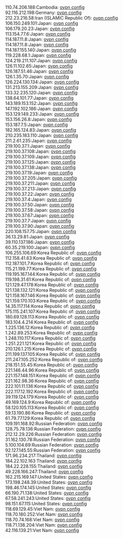 110.74.206.188:Cambodia: [ovpn config](vpn/110_74_206_188.ovpn)  
92.116.212.198:Germany: [ovpn config](vpn/92_116_212_198.ovpn)  
212.23.216.58:Iran (ISLAMIC Republic Of): [ovpn config](vpn/212_23_216_58.ovpn)  
106.150.249.101:Japan: [ovpn config](vpn/106_150_249_101.ovpn)  
106.179.20.23:Japan: [ovpn config](vpn/106_179_20_23.ovpn)  
113.154.77.6:Japan: [ovpn config](vpn/113_154_77_6.ovpn)  
114.187.11.8:Japan: [ovpn config](vpn/114_187_11_8.ovpn)  
114.187.11.8:Japan: [ovpn config](vpn/114_187_11_8.ovpn)  
114.187.155.140:Japan: [ovpn config](vpn/114_187_155_140.ovpn)  
119.228.68.1:Japan: [ovpn config](vpn/119_228_68_1.ovpn)  
124.219.211.107:Japan: [ovpn config](vpn/124_219_211_107.ovpn)  
126.11.102.65:Japan: [ovpn config](vpn/126_11_102_65.ovpn)  
126.187.51.46:Japan: [ovpn config](vpn/126_187_51_46.ovpn)  
126.1.35.70:Japan: [ovpn config](vpn/126_1_35_70.ovpn)  
126.224.130.134:Japan: [ovpn config](vpn/126_224_130_134.ovpn)  
131.213.155.209:Japan: [ovpn config](vpn/131_213_155_209.ovpn)  
133.32.235.120:Japan: [ovpn config](vpn/133_32_235_120.ovpn)  
138.64.101.77:Japan: [ovpn config](vpn/138_64_101_77.ovpn)  
143.189.153.152:Japan: [ovpn config](vpn/143_189_153_152.ovpn)  
147.192.102.186:Japan: [ovpn config](vpn/147_192_102_186.ovpn)  
153.129.149.233:Japan: [ovpn config](vpn/153_129_149_233.ovpn)  
153.156.26.8:Japan: [ovpn config](vpn/153_156_26_8.ovpn)  
153.187.7.5:Japan: [ovpn config](vpn/153_187_7_5.ovpn)  
182.165.124.83:Japan: [ovpn config](vpn/182_165_124_83.ovpn)  
210.235.183.110:Japan: [ovpn config](vpn/210_235_183_110.ovpn)  
211.2.61.235:Japan: [ovpn config](vpn/211_2_61_235.ovpn)  
219.100.37.1:Japan: [ovpn config](vpn/219_100_37_1.ovpn)  
219.100.37.108:Japan: [ovpn config](vpn/219_100_37_108.ovpn)  
219.100.37.109:Japan: [ovpn config](vpn/219_100_37_109.ovpn)  
219.100.37.125:Japan: [ovpn config](vpn/219_100_37_125.ovpn)  
219.100.37.138:Japan: [ovpn config](vpn/219_100_37_138.ovpn)  
219.100.37.19:Japan: [ovpn config](vpn/219_100_37_19.ovpn)  
219.100.37.205:Japan: [ovpn config](vpn/219_100_37_205.ovpn)  
219.100.37.211:Japan: [ovpn config](vpn/219_100_37_211.ovpn)  
219.100.37.213:Japan: [ovpn config](vpn/219_100_37_213.ovpn)  
219.100.37.22:Japan: [ovpn config](vpn/219_100_37_22.ovpn)  
219.100.37.4:Japan: [ovpn config](vpn/219_100_37_4.ovpn)  
219.100.37.50:Japan: [ovpn config](vpn/219_100_37_50.ovpn)  
219.100.37.58:Japan: [ovpn config](vpn/219_100_37_58.ovpn)  
219.100.37.67:Japan: [ovpn config](vpn/219_100_37_67.ovpn)  
219.100.37.7:Japan: [ovpn config](vpn/219_100_37_7.ovpn)  
219.100.37.90:Japan: [ovpn config](vpn/219_100_37_90.ovpn)  
220.108.157.75:Japan: [ovpn config](vpn/220_108_157_75.ovpn)  
36.13.29.81:Japan: [ovpn config](vpn/36_13_29_81.ovpn)  
39.110.137.186:Japan: [ovpn config](vpn/39_110_137_186.ovpn)  
60.35.219.100:Japan: [ovpn config](vpn/60_35_219_100.ovpn)  
106.255.106.69:Korea Republic of: [ovpn config](vpn/106_255_106_69.ovpn)  
112.158.41.63:Korea Republic of: [ovpn config](vpn/112_158_41_63.ovpn)  
112.187.101.7:Korea Republic of: [ovpn config](vpn/112_187_101_7.ovpn)  
115.21.199.77:Korea Republic of: [ovpn config](vpn/115_21_199_77.ovpn)  
119.195.167.144:Korea Republic of: [ovpn config](vpn/119_195_167_144.ovpn)  
119.198.31.61:Korea Republic of: [ovpn config](vpn/119_198_31_61.ovpn)  
121.129.47.178:Korea Republic of: [ovpn config](vpn/121_129_47_178.ovpn)  
121.138.132.121:Korea Republic of: [ovpn config](vpn/121_138_132_121.ovpn)  
121.158.167.146:Korea Republic of: [ovpn config](vpn/121_158_167_146.ovpn)  
121.159.170.103:Korea Republic of: [ovpn config](vpn/121_159_170_103.ovpn)  
14.35.117.114:Korea Republic of: [ovpn config](vpn/14_35_117_114.ovpn)  
175.115.241.107:Korea Republic of: [ovpn config](vpn/175_115_241_107.ovpn)  
180.69.128.113:Korea Republic of: [ovpn config](vpn/180_69_128_113.ovpn)  
183.104.4.214:Korea Republic of: [ovpn config](vpn/183_104_4_214.ovpn)  
1.225.136.12:Korea Republic of: [ovpn config](vpn/1_225_136_12.ovpn)  
1.242.89.253:Korea Republic of: [ovpn config](vpn/1_242_89_253.ovpn)  
1.248.110.117:Korea Republic of: [ovpn config](vpn/1_248_110_117.ovpn)  
1.251.221.121:Korea Republic of: [ovpn config](vpn/1_251_221_121.ovpn)  
210.126.1.215:Korea Republic of: [ovpn config](vpn/210_126_1_215.ovpn)  
211.199.137.105:Korea Republic of: [ovpn config](vpn/211_199_137_105.ovpn)  
211.247.105.252:Korea Republic of: [ovpn config](vpn/211_247_105_252.ovpn)  
218.151.55.45:Korea Republic of: [ovpn config](vpn/218_151_55_45.ovpn)  
221.146.44.96:Korea Republic of: [ovpn config](vpn/221_146_44_96.ovpn)  
221.157.148.151:Korea Republic of: [ovpn config](vpn/221_157_148_151.ovpn)  
221.162.98.36:Korea Republic of: [ovpn config](vpn/221_162_98_36.ovpn)  
222.101.11.136:Korea Republic of: [ovpn config](vpn/222_101_11_136.ovpn)  
222.117.12.192:Korea Republic of: [ovpn config](vpn/222_117_12_192.ovpn)  
39.119.124.179:Korea Republic of: [ovpn config](vpn/39_119_124_179.ovpn)  
49.169.124.9:Korea Republic of: [ovpn config](vpn/49_169_124_9.ovpn)  
58.120.105.113:Korea Republic of: [ovpn config](vpn/58_120_105_113.ovpn)  
59.13.190.86:Korea Republic of: [ovpn config](vpn/59_13_190_86.ovpn)  
61.79.77.129:Korea Republic of: [ovpn config](vpn/61_79_77_129.ovpn)  
109.191.168.92:Russian Federation: [ovpn config](vpn/109_191_168_92.ovpn)  
128.75.78.136:Russian Federation: [ovpn config](vpn/128_75_78_136.ovpn)  
212.12.29.226:Russian Federation: [ovpn config](vpn/212_12_29_226.ovpn)  
31.162.130.78:Russian Federation: [ovpn config](vpn/31_162_130_78.ovpn)  
5.100.104.69:Russian Federation: [ovpn config](vpn/5_100_104_69.ovpn)  
92.127.145.55:Russian Federation: [ovpn config](vpn/92_127_145_55.ovpn)  
171.96.234.217:Thailand: [ovpn config](vpn/171_96_234_217.ovpn)  
184.22.102.163:Thailand: [ovpn config](vpn/184_22_102_163.ovpn)  
184.22.228.155:Thailand: [ovpn config](vpn/184_22_228_155.ovpn)  
49.228.166.247:Thailand: [ovpn config](vpn/49_228_166_247.ovpn)  
162.215.169.147:United States: [ovpn config](vpn/162_215_169_147.ovpn)  
173.198.248.39:United States: [ovpn config](vpn/173_198_248_39.ovpn)  
198.46.174.145:United States: [ovpn config](vpn/198_46_174_145.ovpn)  
66.190.71.138:United States: [ovpn config](vpn/66_190_71_138.ovpn)  
67.58.241.243:United States: [ovpn config](vpn/67_58_241_243.ovpn)  
98.151.67.115:United States: [ovpn config](vpn/98_151_67_115.ovpn)  
118.69.129.45:Viet Nam: [ovpn config](vpn/118_69_129_45.ovpn)  
118.70.180.252:Viet Nam: [ovpn config](vpn/118_70_180_252.ovpn)  
118.70.74.168:Viet Nam: [ovpn config](vpn/118_70_74_168.ovpn)  
118.71.138.204:Viet Nam: [ovpn config](vpn/118_71_138_204.ovpn)  
42.116.139.21:Viet Nam: [ovpn config](vpn/42_116_139_21.ovpn)  
